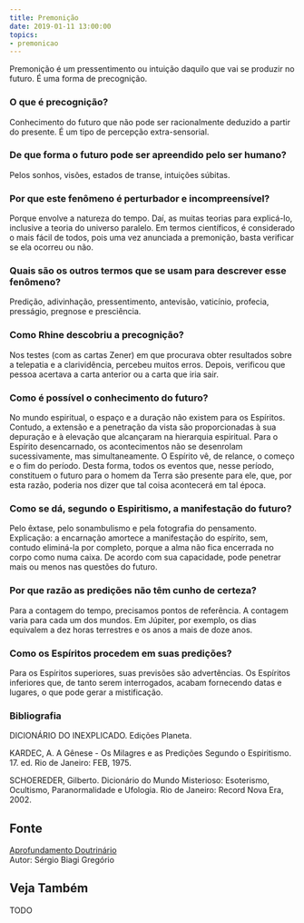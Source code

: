 ```yaml
---
title: Premonição
date: 2019-01-11 13:00:00
topics: 
- premonicao 
---
```


Premonição é um pressentimento ou intuição daquilo que vai se produzir no
futuro. É uma forma de precognição.

### O que é precognição?
Conhecimento do futuro que não pode ser racionalmente deduzido a partir
do presente. É um tipo de percepção extra-sensorial.

### De que forma o futuro pode ser apreendido pelo ser humano?
Pelos sonhos, visões, estados de transe, intuições súbitas.

### Por que este fenômeno é perturbador e incompreensível?
Porque envolve a natureza do tempo. Daí, as muitas teorias para
explicá-lo, inclusive a teoria do universo paralelo. Em termos
científicos, é considerado o mais fácil de todos, pois uma vez anunciada
a premonição, basta verificar se ela ocorreu ou não.

### Quais são os outros termos que se usam para descrever esse fenômeno?
Predição, adivinhação, pressentimento, antevisão, vaticínio, profecia,
presságio, pregnose e presciência.

### Como Rhine descobriu a precognição?
Nos testes (com as cartas Zener) em que procurava obter resultados sobre
a telepatia e a clarividência, percebeu muitos erros. Depois, verificou
que pessoa acertava a carta anterior ou a carta que iria sair.

### Como é possível o conhecimento do futuro?
No mundo espiritual, o espaço e a duração não existem para os Espíritos.
Contudo, a extensão e a penetração da vista são proporcionadas à sua
depuração e à elevação que alcançaram na hierarquia espiritual. Para o
Espírito desencarnado, os acontecimentos não se desenrolam
sucessivamente, mas simultaneamente. O Espírito vê, de relance, o começo
e o fim do período. Desta forma, todos os eventos que, nesse período,
constituem o futuro para o homem da Terra são presente para ele, que,
por esta razão, poderia nos dizer que tal coisa acontecerá em tal época.
### Como se dá, segundo o Espiritismo, a manifestação do futuro?
Pelo êxtase, pelo sonambulismo e pela fotografia do pensamento.
Explicação: a encarnação amortece a manifestação do espírito, sem,
contudo eliminá-la por completo, porque a alma não fica encerrada no
corpo como numa caixa. De acordo com sua capacidade, pode penetrar mais
ou menos nas questões do futuro.

### Por que razão as predições não têm cunho de certeza?
Para a contagem do tempo, precisamos pontos de referência. A contagem
varia para cada um dos mundos. Em Júpiter, por exemplo, os dias
equivalem a dez horas terrestres e os anos a mais de doze anos.

### Como os Espíritos procedem em suas predições?
Para os Espíritos superiores, suas previsões são advertências. Os
Espíritos inferiores que, de tanto serem interrogados, acabam fornecendo
datas e lugares, o que pode gerar a mistificação.


### Bibliografia
DICIONÁRIO DO INEXPLICADO. Edições Planeta.

KARDEC, A. A Gênese - Os Milagres e as Predições Segundo o
Espiritismo. 17. ed. Rio de Janeiro: FEB, 1975.

SCHOEREDER, Gilberto. Dicionário do Mundo Misterioso: Esoterismo,
Ocultismo, Paranormalidade e Ufologia. Rio de Janeiro: Record Nova Era,
2002.

## Fonte
[Aprofundamento Doutrinário](https://sites.google.com/view/aprofundamentodoutrinario/premonição)  
Autor: Sérgio Biagi Gregório



## Veja Também
TODO


